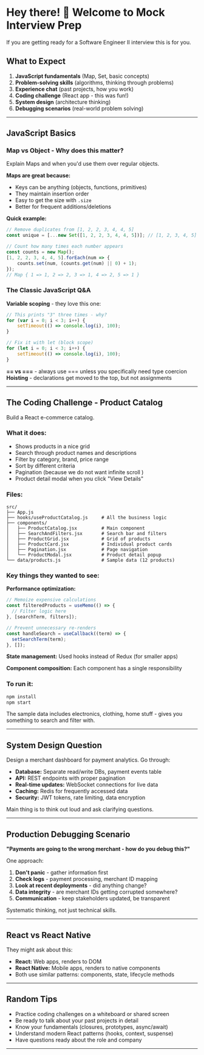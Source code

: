 # Hey there! 👋 Welcome to Mock Interview Prep

If you are getting ready for a Software Engineer II interview this is for you. 

## What to Expect

1. **JavaScript fundamentals** (Map, Set, basic concepts)
2. **Problem-solving skills** (algorithms, thinking through problems)
3. **Experience chat** (past projects, how you work)
4. **Coding challenge** (React app - this was fun!)
5. **System design** (architecture thinking)
6. **Debugging scenarios** (real-world problem solving)

---

## JavaScript Basics 

### Map vs Object - Why does this matter?

Explain Maps and when you'd use them over regular objects. 

**Maps are great because:**
- Keys can be anything (objects, functions, primitives)
- They maintain insertion order
- Easy to get the size with `.size`
- Better for frequent additions/deletions

**Quick example:**
```javascript
// Remove duplicates from [1, 2, 2, 3, 4, 4, 5]
const unique = [...new Set([1, 2, 2, 3, 4, 4, 5])]; // [1, 2, 3, 4, 5]

// Count how many times each number appears
const counts = new Map();
[1, 2, 2, 3, 4, 4, 5].forEach(num => {
    counts.set(num, (counts.get(num) || 0) + 1);
});
// Map { 1 => 1, 2 => 2, 3 => 1, 4 => 2, 5 => 1 }
```

### The Classic JavaScript Q&A

**Variable scoping** - they love this one:
```javascript
// This prints "3" three times - why?
for (var i = 0; i < 3; i++) {
    setTimeout(() => console.log(i), 100);
}

// Fix it with let (block scope)
for (let i = 0; i < 3; i++) {
    setTimeout(() => console.log(i), 100);
}
```

**== vs ===** - always use === unless you specifically need type coercion
**Hoisting** - declarations get moved to the top, but not assignments

---

## The Coding Challenge - Product Catalog

Build a React e-commerce catalog. 

### What it does:
- Shows products in a nice grid
- Search through product names and descriptions  
- Filter by category, brand, price range
- Sort by different criteria
- Pagination (because we do not want infinite scroll )
- Product detail modal when you click "View Details"

### Files:
```
src/
├── App.js
├── hooks/useProductCatalog.js     # All the business logic
├── components/
│   ├── ProductCatalog.jsx         # Main component
│   ├── SearchAndFilters.jsx       # Search bar and filters
│   ├── ProductGrid.jsx            # Grid of products
│   ├── ProductCard.jsx            # Individual product cards
│   ├── Pagination.jsx             # Page navigation
│   └── ProductModal.jsx           # Product detail popup
└── data/products.js               # Sample data (12 products)
```

### Key things they wanted to see:

**Performance optimization:**
```javascript
// Memoize expensive calculations
const filteredProducts = useMemo(() => {
  // Filter logic here
}, [searchTerm, filters]);

// Prevent unnecessary re-renders
const handleSearch = useCallback((term) => {
  setSearchTerm(term);
}, []);
```

**State management:** Used hooks instead of Redux (for smaller apps)

**Component composition:** Each component has a single responsibility

### To run it:
```bash
npm install
npm start
```

The sample data includes electronics, clothing, home stuff - gives you something to search and filter with.

---

## System Design Question

Design a merchant dashboard for payment analytics. Go through:

- **Database:** Separate read/write DBs, payment events table
- **API:** REST endpoints with proper pagination
- **Real-time updates:** WebSocket connections for live data
- **Caching:** Redis for frequently accessed data
- **Security:** JWT tokens, rate limiting, data encryption

Main thing is to think out loud and ask clarifying questions.

---

## Production Debugging Scenario

**"Payments are going to the wrong merchant - how do you debug this?"**

One approach:
1. **Don't panic** - gather information first
2. **Check logs** - payment processing, merchant ID mapping
3. **Look at recent deployments** - did anything change?
4. **Data integrity** - are merchant IDs getting corrupted somewhere?
5. **Communication** - keep stakeholders updated, be transparent

Systematic thinking, not just technical skills.

---


## React vs React Native 

They might ask about this:
- **React:** Web apps, renders to DOM
- **React Native:** Mobile apps, renders to native components
- Both use similar patterns: components, state, lifecycle methods

---

## Random Tips

- Practice coding challenges on a whiteboard or shared screen
- Be ready to talk about your past projects in detail
- Know your fundamentals (closures, prototypes, async/await)
- Understand modern React patterns (hooks, context, suspense)
- Have questions ready about the role and company

---
